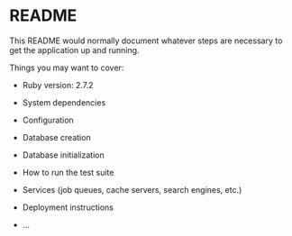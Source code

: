 # README

This README would normally document whatever steps are necessary to get the
application up and running.

Things you may want to cover:

* Ruby version: 2.7.2

* System dependencies

* Configuration

* Database creation

* Database initialization

* How to run the test suite

* Services (job queues, cache servers, search engines, etc.)

* Deployment instructions

* ...
